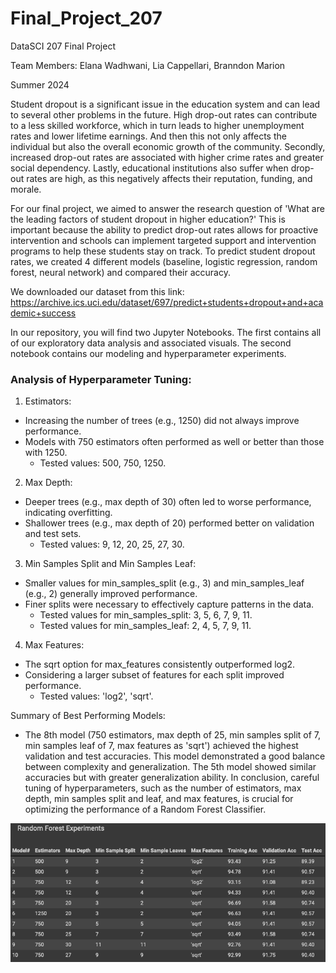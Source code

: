 # Final_Project_207
DataSCI 207 Final Project

Team Members: Elana Wadhwani, Lia Cappellari, Branndon Marion

Summer 2024 

Student dropout is a significant issue in the education system and can lead to several other problems in the future. High drop-out rates can contribute to a less skilled workforce, which in turn leads to higher unemployment rates and lower lifetime earnings. And then this not only affects the individual but also the overall economic growth of the community.  Secondly, increased drop-out rates are associated with higher crime rates and greater social dependency. Lastly, educational institutions also suffer when drop-out rates are high, as this negatively affects their reputation, funding, and morale. 

For our final project, we aimed to answer the research question of 'What are the leading factors of student dropout in higher education?' This is important because the ability to predict drop-out rates allows for proactive intervention and schools can implement targeted support and intervention programs to help these students stay on track. To predict student dropout rates, we created 4 different models (baseline, logistic regression, random forest, neural network) and compared their accuracy. 

We downloaded our dataset from this link: https://archive.ics.uci.edu/dataset/697/predict+students+dropout+and+academic+success

In our repository, you will find two Jupyter Notebooks. The first contains all of our exploratory data analysis and associated visuals. The second notebook contains our modeling and hyperparameter experiments. 


### Analysis of Hyperparameter Tuning:

1. Estimators:
- Increasing the number of trees (e.g., 1250) did not always improve performance.
- Models with 750 estimators often performed as well or better than those with 1250.
  - Tested values: 500, 750, 1250.
2. Max Depth:
- Deeper trees (e.g., max depth of 30) often led to worse performance, indicating overfitting.
- Shallower trees (e.g., max depth of 20) performed better on validation and test sets.
  - Tested values: 9, 12, 20, 25, 27, 30.
3. Min Samples Split and Min Samples Leaf:
- Smaller values for min_samples_split (e.g., 3) and min_samples_leaf (e.g., 2) generally improved performance.
- Finer splits were necessary to effectively capture patterns in the data.
  - Tested values for min_samples_split: 3, 5, 6, 7, 9, 11.
  - Tested values for min_samples_leaf: 2, 4, 5, 7, 9, 11.
4. Max Features:
- The sqrt option for max_features consistently outperformed log2.
- Considering a larger subset of features for each split improved performance.
  - Tested values: 'log2', 'sqrt'.

Summary of Best Performing Models:
- The 8th model (750 estimators, max depth of 25, min samples split of 7, min samples leaf of 7, max features as 'sqrt') achieved the highest validation and test accuracies.
This model demonstrated a good balance between complexity and generalization.
The 5th model showed similar accuracies but with greater generalization ability.
In conclusion, careful tuning of hyperparameters, such as the number of estimators, max depth, min samples split and leaf, and max features, is crucial for optimizing the performance of a Random Forest Classifier.

![My Image](https://github.com/ewadhwan/Final_Project_207/blob/main/RFC.experiments.png?raw=true)
